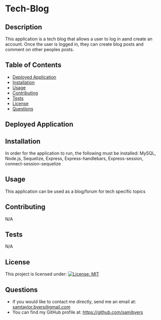   # Tech-Blog
  ## Description 
  This application is a tech blog that allows a user to log in aand create an account. Once the user is logged in, they can create blog posts and comment on other peoples posts. 
  ## Table of Contents 
  * [Deployed Application](#deployedapplication)
  * [Installation](#installation)
  * [Usage](#usage)
  * [Contributing](#contributing)
  * [Tests](#tests)
  * [License](#license)
  * [Questions](#questions)
  ## Deployed Application
  
  ## Installation 
  In order for the application to run, the following must be installed: MySQL, Node.js, Sequelize, Express, Express-handlebars, Express-session, connect-session-sequelize
  ## Usage 
  This application can be used as a blog/forum for tech specific topics
  ## Contributing 
  N/A
  ## Tests 
  N/A
  ## License 
  This project is licensed under: [![License: MIT](https://img.shields.io/badge/License-MIT-yellow.svg)](https://opensource.org/licenses/MIT)
  ## Questions 
  * If you would like to contact me directly, send me an email at: samtaylor.byers@gmail.com
  * You can find my GitHub profile at: https://github.com/samibyers
